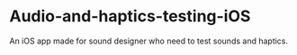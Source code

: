 # Audio-and-haptics-testing-iOS
An iOS app made for sound designer who need to test sounds and haptics.
